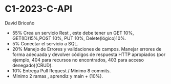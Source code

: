 # C1-2023-C-API
David Briceño

* 55% Crea un servicio Rest , este debe tener un GET 10%, GET(ID)15%,POST 10%, PUT 10%, Delete(lógico)10%.
* 5% Conectar el servicio a SQL.
* 20% Manejo de Errores y validaciones de campos. Manejar errores de forma adecuada y devolver códigos de respuesta HTTP apropiados 
  (por ejemplo, 404 para recursos no encontrados, 403 para acceso denegado)(CRUD).
* 10% Entrega Pull Request / Minimo 8 commits.
* MInimo 2 ramas , aprendiz y main + (10%).								





